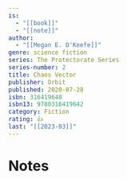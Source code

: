 ```yaml
---
is:
  - "[[book]]"
  - "[[note]]"
author:
  - "[[Megan E. O'Keefe]]"
genre: science fiction
series: The Protectorate Series
series-number: 2
title: Chaos Vector
publisher: Orbit
published: 2020-07-28
isbn: 316419648
isbn13: 9780316419642
category: Fiction
rating: 👍
last: "[[2023-03]]"
---
```

# Notes
